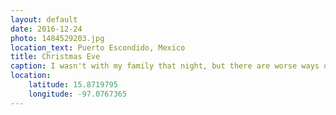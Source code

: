 ```yaml
---
layout: default
date: 2016-12-24
photo: 1484529203.jpg
location_text: Puerto Escondido, Mexico
title: Christmas Eve
caption: I wasn't with my family that night, but there are worse ways of spending Christmas haha!
location:
    latitude: 15.8719795
    longitude: -97.0767365
---
```

